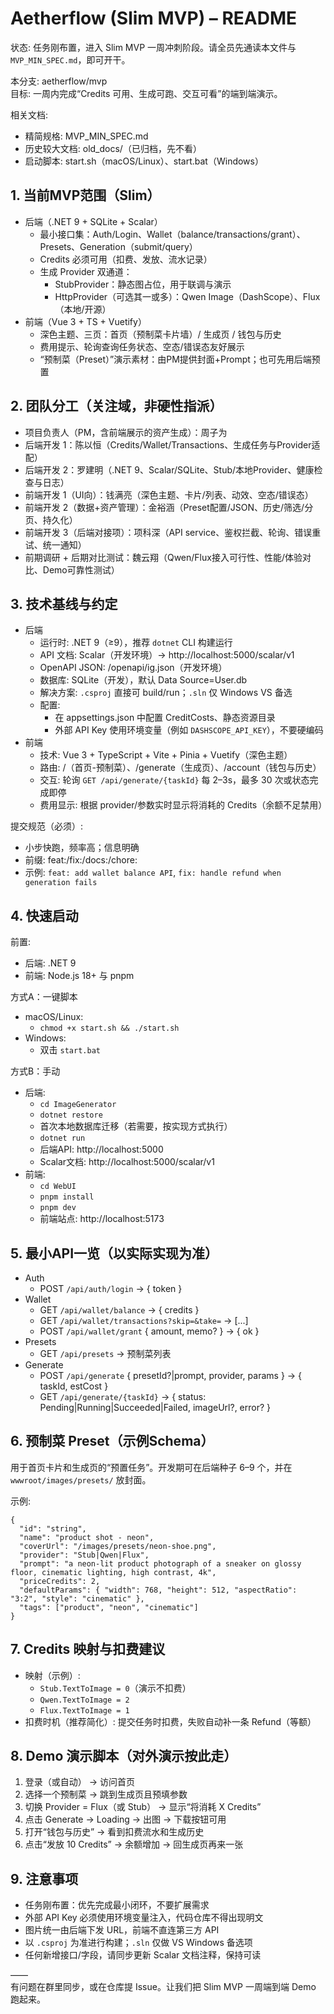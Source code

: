 # Aetherflow (Slim MVP) – README

状态: 任务刚布置，进入 Slim MVP 一周冲刺阶段。请全员先通读本文件与 `MVP_MIN_SPEC.md`，即可开干。

本分支: aetherflow/mvp  
目标: 一周内完成“Credits 可用、生成可跑、交互可看”的端到端演示。

相关文档:
- 精简规格: MVP_MIN_SPEC.md
- 历史较大文档: old_docs/（已归档，先不看）
- 启动脚本: start.sh（macOS/Linux）、start.bat（Windows）


## 1. 当前MVP范围（Slim）
- 后端（.NET 9 + SQLite + Scalar）
  - 最小接口集：Auth/Login、Wallet（balance/transactions/grant）、Presets、Generation（submit/query）
  - Credits 必须可用（扣费、发放、流水记录）
  - 生成 Provider 双通道：
    - StubProvider：静态图占位，用于联调与演示
    - HttpProvider（可选其一或多）：Qwen Image（DashScope）、Flux（本地/开源）
- 前端（Vue 3 + TS + Vuetify）
  - 深色主题、三页：首页（预制菜卡片墙）/ 生成页 / 钱包与历史
  - 费用提示、轮询查询任务状态、空态/错误态友好展示
  - “预制菜（Preset）”演示素材：由PM提供封面+Prompt；也可先用后端预置


## 2. 团队分工（关注域，非硬性指派）
- 项目负责人（PM，含前端展示的资产生成）：周子为
- 后端开发 1：陈以恒（Credits/Wallet/Transactions、生成任务与Provider适配）
- 后端开发 2：罗建明（.NET 9、Scalar/SQLite、Stub/本地Provider、健康检查与日志）
- 前端开发 1（UI向）：钱满亮（深色主题、卡片/列表、动效、空态/错误态）
- 前端开发 2（数据+资产管理）：金裕涵（Preset配置/JSON、历史/筛选/分页、持久化）
- 前端开发 3（后端对接项）：项科深（API service、鉴权拦截、轮询、错误重试、统一通知）
- 前期调研 + 后期对比测试：魏云翔（Qwen/Flux接入可行性、性能/体验对比、Demo可靠性测试）


## 3. 技术基线与约定
- 后端
  - 运行时: .NET 9（≥9），推荐 `dotnet` CLI 构建运行
  - API 文档: Scalar（开发环境）→ http://localhost:5000/scalar/v1
  - OpenAPI JSON: /openapi/ig.json（开发环境）
  - 数据库: SQLite（开发），默认 Data Source=User.db
  - 解决方案: `.csproj` 直接可 build/run；`.sln` 仅 Windows VS 备选
  - 配置:
    - 在 appsettings.json 中配置 CreditCosts、静态资源目录
    - 外部 API Key 使用环境变量（例如 `DASHSCOPE_API_KEY`），不要硬编码
- 前端
  - 技术: Vue 3 + TypeScript + Vite + Pinia + Vuetify（深色主题）
  - 路由: /（首页-预制菜）、/generate（生成页）、/account（钱包与历史）
  - 交互: 轮询 `GET /api/generate/{taskId}` 每 2–3s，最多 30 次或状态完成即停
  - 费用显示: 根据 provider/参数实时显示将消耗的 Credits（余额不足禁用）

提交规范（必须）:
- 小步快跑，频率高；信息明确
- 前缀: feat:/fix:/docs:/chore:
- 示例: `feat: add wallet balance API`, `fix: handle refund when generation fails`


## 4. 快速启动
前置:
- 后端: .NET 9
- 前端: Node.js 18+ 与 pnpm

方式A：一键脚本
- macOS/Linux:
  - `chmod +x start.sh && ./start.sh`
- Windows:
  - 双击 `start.bat`

方式B：手动
- 后端:
  - `cd ImageGenerator`
  - `dotnet restore`
  - 首次本地数据库迁移（若需要，按实现方式执行）
  - `dotnet run`
  - 后端API: http://localhost:5000
  - Scalar文档: http://localhost:5000/scalar/v1
- 前端:
  - `cd WebUI`
  - `pnpm install`
  - `pnpm dev`
  - 前端站点: http://localhost:5173


## 5. 最小API一览（以实际实现为准）
- Auth
  - POST `/api/auth/login` -> { token }
- Wallet
  - GET `/api/wallet/balance` -> { credits }
  - GET `/api/wallet/transactions?skip=&take=` -> [...]
  - POST `/api/wallet/grant` { amount, memo? } -> { ok }
- Presets
  - GET `/api/presets` -> 预制菜列表
- Generate
  - POST `/api/generate` { presetId?|prompt, provider, params } -> { taskId, estCost }
  - GET `/api/generate/{taskId}` -> { status: Pending|Running|Succeeded|Failed, imageUrl?, error? }


## 6. 预制菜 Preset（示例Schema）
用于首页卡片和生成页的“预置任务”。开发期可在后端种子 6–9 个，并在 `wwwroot/images/presets/` 放封面。

示例:
```
{
  "id": "string",
  "name": "product shot - neon",
  "coverUrl": "/images/presets/neon-shoe.png",
  "provider": "Stub|Qwen|Flux",
  "prompt": "a neon-lit product photograph of a sneaker on glossy floor, cinematic lighting, high contrast, 4k",
  "priceCredits": 2,
  "defaultParams": { "width": 768, "height": 512, "aspectRatio": "3:2", "style": "cinematic" },
  "tags": ["product", "neon", "cinematic"]
}
```


## 7. Credits 映射与扣费建议
- 映射（示例）:
  - `Stub.TextToImage = 0`（演示不扣费）
  - `Qwen.TextToImage = 2`
  - `Flux.TextToImage = 1`
- 扣费时机（推荐简化）: 提交任务时扣费，失败自动补一条 Refund（等额）


## 8. Demo 演示脚本（对外演示按此走）
1) 登录（或自动） -> 访问首页  
2) 选择一个预制菜 -> 跳到生成页且预填参数  
3) 切换 Provider = Flux（或 Stub） -> 显示“将消耗 X Credits”  
4) 点击 Generate -> Loading -> 出图 -> 下载按钮可用  
5) 打开“钱包与历史” -> 看到扣费流水和生成历史  
6) 点击“发放 10 Credits” -> 余额增加 -> 回生成页再来一张


## 9. 注意事项
- 任务刚布置：优先完成最小闭环，不要扩展需求
- 外部 API Key 必须使用环境变量注入，代码仓库不得出现明文
- 图片统一由后端下发 URL，前端不直连第三方 API
- 以 `.csproj` 为准进行构建；`.sln` 仅做 VS Windows 备选项
- 任何新增接口/字段，请同步更新 Scalar 文档注释，保持可读

——  
有问题在群里同步，或在仓库提 Issue。让我们把 Slim MVP 一周端到端 Demo 跑起来。